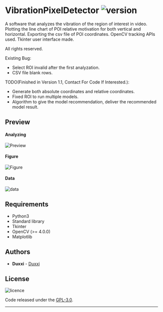 # VibrationPixelDetector ![version](https://img.shields.io/badge/Version-1.0-blue.svg)
A software that analyzes the vibration of the region of interest in video.
Plotting the line chart of POI relative motivation for both vertical and horizontal.
Exporting the csv file of POI coordinates.
OpenCV tracking APIs used. 
Tkinter user interface made.

All rights reserved.

Existing Bug: 
* Select ROI invalid after the first analyzation.
* CSV file blank rows.

TODO(Finished in Version 1.1, Contact For Code If Interested.): 
* Generate both absolute coordinates and relative coordinates. 
* Fixed ROI to run multiple models.
* Algorithm to give the model recommendation, deliver the recommended model result.
      

## Preview
#### Analyzing
![Preview](https://user-images.githubusercontent.com/13906239/65062954-0b23d280-d932-11e9-9501-473a548d92a4.gif)

#### Figure
![Figure](https://user-images.githubusercontent.com/13906239/65016939-57dbbf00-d8da-11e9-98b3-ba790a3fe213.png)

#### Data
![data](https://user-images.githubusercontent.com/13906239/65062963-0eb75980-d932-11e9-8f97-bac8a99b7fa3.JPG)

## Requirements
* Python3
* Standard library
* Tkinter
* OpenCV (>= 4.0.0)
* Matplotlib

## Authors
* **Duxxi** - [Duxxi](https://github.com/sjhhh3)

## License
![licence](https://img.shields.io/badge/license-GPL%20(%3E%3D%202)-blue.svg)

Code released under the [GPL-3.0](https://opensource.org/licenses/GPL-3.0).

---
